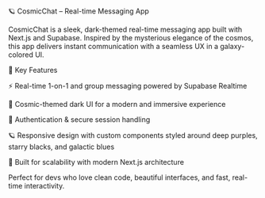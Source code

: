 🪐 CosmicChat – Real-time Messaging App

CosmicChat is a sleek, dark-themed real-time messaging app built with Next.js and Supabase. Inspired by the mysterious elegance of the cosmos, this app delivers instant communication with a seamless UX in a galaxy-colored UI.

🚀 Key Features

⚡️ Real-time 1-on-1 and group messaging powered by Supabase Realtime

🌌 Cosmic-themed dark UI for a modern and immersive experience

🔐 Authentication & secure session handling

🪐 Responsive design with custom components styled around deep purples, starry blacks, and galactic blues

🧠 Built for scalability with modern Next.js architecture

Perfect for devs who love clean code, beautiful interfaces, and fast, real-time interactivity.
